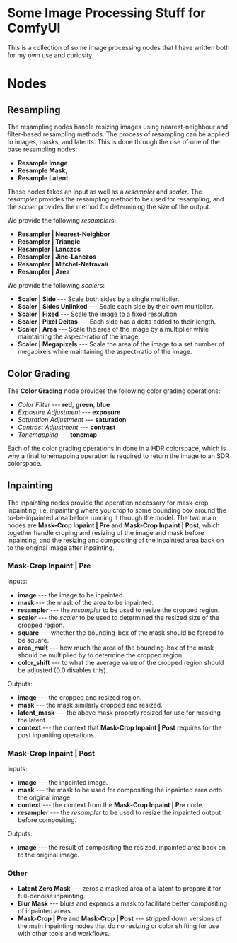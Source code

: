 # Some Image Processing Stuff for ComfyUI

This is a collection of some image processing nodes that I have written both 
for my own use and curiosity. 

# Nodes

## Resampling

The resampling nodes handle resizing images using nearest-neighbour and 
filter-based resampling methods. The process of resampling can be applied to
images, masks, and latents. This is done through the use of one of the base
resampling nodes: 
- **Resample Image**
- **Resample Mask**,
- **Resample Latent**

These nodes takes an input as well as a *resampler* and *scaler*. The
*resampler* provides the resampling method to be used for resampling, and the 
*scaler* provides the method for determining the size of the output. 

We provide the following *resampler*s:
- **Resampler \| Nearest-Neighbor**
- **Resampler \| Triangle**
- **Resampler \| Lanczos**
- **Resampler \| Jinc-Lanczos**
- **Resampler \| Mitchel-Netravali**
- **Resampler \| Area**

We provide the following *scaler*s:
- **Scaler \| Side** --- Scale both sides by a single multiplier.
- **Scaler \| Sides Unlinked** --- Scale each side by their own multiplier.
- **Scaler \| Fixed** --- Scale the image to a fixed resolution.
- **Scaler \| Pixel Deltas** --- Each side has a delta added to their length.
- **Scaler \| Area** --- Scale the area of the image by a multiplier while maintaining the aspect-ratio of the image.
- **Scaler \| Megapixels** --- Scale the area of the image to a set number of megapixels while maintaining the aspect-ratio of the image.

## Color Grading

The **Color Grading** node provides the following color grading operations:
- *Color Filter* --- **red**, **green**, **blue**
- *Exposure Adjustment* --- **exposure**
- *Saturation Adjustment* --- **saturation**
- *Contrast Adjustment* --- **contrast**
- *Tonemapping* --- **tonemap**

Each of the color grading operations in done in a HDR colorspace, which is why 
a final tonemapping operation is required to return the image to an SDR 
colorspace. 

## Inpainting

The inpainting nodes provide the operation necessary for mask-crop inpainting, 
i.e. inpainting where you crop to some bounding box around the to-be-inpainted
area before running it through the model. The two main nodes are **Mask-Crop 
Inpaint \| Pre** and **Mask-Crop Inpaint \| Post**, which together handle 
croping and resizing of the image and mask before inpainting, and the resizing
and compositing of the inpainted area back on to the original image after 
inpainting.

### Mask-Crop Inpaint \| Pre

Inputs:
- **image** --- the image to be inpainted.
- **mask** --- the mask of the area to be inpainted.
- **resampler** --- the *resampler* to be used to resize the cropped region.
- **scaler** --- the *scaler* to be used to determined the resized size of the cropped region.
- **square** --- whether the bounding-box of the mask should be forced to be square.
- **area_mult** --- how much the area of the bounding-box of the mask should be multiplied by to determine the cropped region.
- **color_shift** --- to what the average value of the cropped region should be adjusted (0.0 disables this).

Outputs:
- **image** --- the cropped and resized region.
- **mask** --- the mask similarly cropped and resized.
- **latent_mask** --- the above mask properly resized for use for masking the latent.
- **context** --- the context that **Mask-Crop Inpaint \| Post** requires for the post inpaniting operations.

### Mask-Crop Inpaint \| Post

Inputs:
- **image** --- the inpainted image.
- **mask** --- the mask to be used for compositing the inpainted area onto the original image.
- **context** --- the context from the **Mask-Crop Inpaint \| Pre** node.
- **resampler** --- the *resampler* to be used to resize the inpainted output before compositing.

Outputs:
- **image** --- the result of compositing the resized, inpainted area back on to the original image.

### Other

- **Latent Zero Mask** --- zeros a masked area of a latent to prepare it for full-denoise inpainting.
- **Blur Mask** --- blurs and expands a mask to facilitate better compositing of inpainted areas.
- **Mask-Crop | Pre** and **Mask-Crop | Post** --- stripped down versions of the main inpainting nodes that do no resizing or color shifting for use with other tools and workflows.
